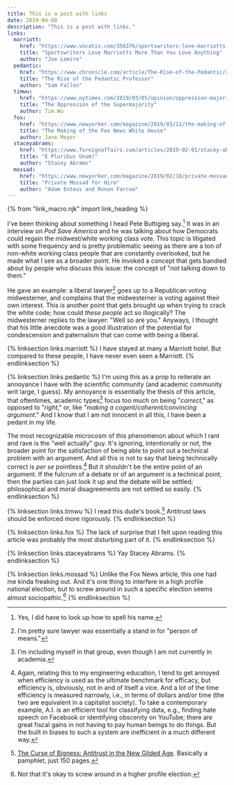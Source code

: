 ```yaml
---
title: This is a post with links
date: 2019-04-08
description: "This is a post with links."
links:
  marriott:
    href: "https://www.vocativ.com/356376/sportswriters-love-marriotts-more-than-you-love-anything/index.html"
    title: "Sportswriters Love Marriotts More Than You Love Anything"
    author: "Joe Lemire"
  pedantic:
    href: "https://www.chronicle.com/article/The-Rise-of-the-Pedantic/245808/"
    title: "The Rise of the Pedantic Professor"
    author: "Sam Fallon"
  timwu:
    href: "https://www.nytimes.com/2019/03/05/opinion/oppression-majority.html"
    title: "The Oppression of the Supermajority"
    author: Tim Wu
  fox:
    href: "https://www.newyorker.com/magazine/2019/03/11/the-making-of-the-fox-news-white-house"
    title: "The Making of the Fox News White House"
    author: Jane Meyer
  staceyabrams:
    href: "https://www.foreignaffairs.com/articles/2019-02-01/stacey-abrams-response-to-francis-fukuyama-identity-politics-article"
    title: "E Pluribus Unum?"
    author: "Stacey Abrams"
  mossad:
    href: "https://www.newyorker.com/magazine/2019/02/18/private-mossad-for-hire"
    title: "Private Mossad for Hire"
    author: "Adam Entous and Ronan Farrow"
---
```


{% from "link_macro.njk" import link_heading %}

<section class="section">

I've been thinking about something I head Pete Buttigieg say.[^6]
It was in an interview on _Pod Save America_ and he was talking about how Democrats could regain the midwest/white working class vote.
This topic is litigated with some frequency and is pretty problematic seeing as there are a ton of non-white working class people that are constantly overlooked, but he made what I see as a broader point.
He invoked a concept that gets bandied about by people who discuss this issue: the concept of "not talking down to them."

He gave an example: a liberal lawyer[^4] goes up to a Republican voting midwesterner, and complains that the midwesterner is voting against their own interest.
This is another point that gets brought up when trying to crack the white code; how could _these people_ act so illogically?
The midwesterner replies to the lawyer: "Well so are you."
Anyways, I thought that his little anecdote was a good illustration of the potential for condescension and paternalism that can come with being a liberal.

</section>

{% linksection links.marriott %}
I have stayed at many a Marriott hotel.
But compared to these people, I have never even seen a Marriott.
{% endlinksection %}

{% linksection  links.pedantic %}
I'm using this as a prop to reiterate an annoyance I have with the scientific community (and academic community writ large, I guess).
My annoyance is essentially the thesis of this article, that oftentimes, academic types[^1] focus too much on being "_correct_," as opposed to "_right_," or, like "_making a cogent/coherent/convincing argument_."
And I know that I am not innocent in all this, I have been a pedant in my life.

The most recognizable microcosm of this phenomenon about which I rant and rave is the "well actually" guy.
It's ignoring, intentionally or not, the broader point for the satisfaction of being able to point out a technical problem with an argument.
And all this is not to say that being technically correct is _per se_ pointless.[^2]
But it shouldn't be the entire point of an argument.
If the fulcrum of a debate or of an argument is a technical point, then the parties can just look it up and the debate will be settled; philosophical and moral disagreements are not settled so easily.
{% endlinksection %}

{% linksection links.timwu %}
I read this dude's book.[^3]
Antitrust laws should be enforced more rigorously.
{% endlinksection %}

{% linksection links.fox %}
The lack of surprise that I felt upon reading this article was probably the most disturbing part of it.
{% endlinksection %}

{% linksection links.staceyabrams %}
Yay Stacey Abrams.
{% endlinksection %}

{% linksection links.mossad %}
Unlike the Fox News article, this one had me kinda freaking out.
And it's one thing to interfere in a high profile national election, but to screw around in such a specific election seems almost sociopathic.[^5]
{% endlinksection %}

[^1]: I'm including myself in that group, even though I am not currently in academia.
[^2]: Again, relating this to my engineering education, I tend to get annoyed when efficiency is used as the ultimate benchmark for efficacy, but efficiency is, obviously, not in and of itself a vice. And a lot of the time efficiency is measured narrowly, i.e., in terms of dollars and/or time (the two are equivalent in a capitalist society). To take a contemporary example, A.I. is an efficient tool for classifying data, e.g., finding hate speech on Facebook or identifying obscenity on YouTube; there are great fiscal gains in not having to pay human beings to do things. But the built in biases to such a system are inefficient in a much different way.
[^3]: [The Curse of Bigness: Antitrust in the New Gilded Age](https://www.amazon.com/dp/B07HRLQSLG/). Basically a pamphlet, just 150 pages.
[^4]: I'm pretty sure lawyer was essentially a stand in for "person of means."
[^5]: Not that it's okay to screw around in a higher profile election.
[^6]: Yes, I did have to look up how to spell his name.
